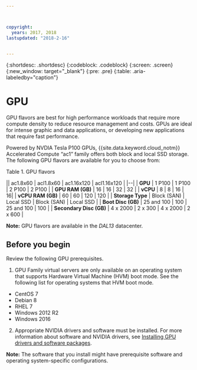 ```yaml
---



copyright:
  years: 2017, 2018
lastupdated: "2018-2-16"


---
```


{:shortdesc: .shortdesc}
{:codeblock: .codeblock}
{:screen: .screen}
{:new_window: target="_blank"}
{:pre: .pre}
{:table: .aria-labeledby="caption"}

# GPU
GPU flavors are best for high performance workloads that require more compute density to reduce resource management and costs. GPUs are ideal for intense graphic and data applications, or developing new applications that require fast performance.

Powered by NVDIA Tesla P100 GPUs, {{site.data.keyword.cloud_notm}} Accelerated Compute “ac1” family offers both block and local SSD storage. The following GPU flavors are available for you to choose from:  

<CAPTION>Table 1. GPU flavors</CAPTION>
 
|| ac1.8x60 | acl1.8x60 | ac1.16x120 | acl1.16x120 |
|--| 
| <b>GPU</b> | 1 P100 | 1 P100 | 2 P100 | 2 P100 |
| <b>GPU RAM (GB)</b> | 16 | 16 | 32 | 32 |
| <b>vCPU</b> | 8 | 8 | 16 | 16|
| <b>vCPU RAM (GB)</b> | 60 | 60 | 120 | 120 |
| <b>Storage Type</b> | Block (SAN) | Local SSD | Block (SAN) | Local SSD |
| <b>Boot Disc (GB)</b> | 25 and 100 | 100 | 25 and 100 | 100 |
| <b>Secondary Disc (GB)</b> | 4 x 2000 | 2 x 300 | 4 x 2000 | 2 x 600 |

**Note:** GPU flavors are available in the _DAL13_ datacenter.

## Before you begin
Review the following GPU prerequisites.

1. GPU Family virtual servers are only available on an operating system that supports Hardware Virtual Machine (HVM) boot mode. See the following list for operating systems that HVM boot mode.  
  - CentOS 7
  - Debian 8
  - RHEL 7
  - Windows 2012 R2
  - Windows 2016

2. Appropriate NVIDIA drivers and software must be installed. For more information about software and NVIDIA drivers, see [Installing GPU drivers and software packages](../vsi/vsi_gpu_nvidia_drivers.html).

**Note:** The software that you install might have prerequisite software and operating system-specific configurations.


